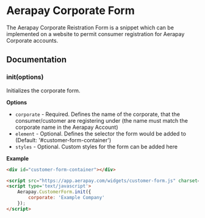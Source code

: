 # Aerapay Corporate Form

The Aerapay Corporate Reistration Form is a snippet which can be implemented on a website to permit consumer registration for Aerapay Corporate accounts.

## Documentation

### init(options)

Initializes the corporate form.

__Options__

* `corporate` - Required. Defines the name of the corporate, that the consumer/customer are registering under (the name must match the corporate name in the Aerapay Account)
* `element` - Optional. Defines the selector the form would be added to (Default: '#customer-form-container')
* `styles` - Optional. Custom styles for the form can be added here

__Example__

```html
<div id="customer-form-container"></div>

<script src="https://app.aerapay.com/widgets/customer-form.js" charset="utf-8"></script>
<script type='text/javascript'>
    Aerapay.CustomerForm.init({
        corporate: 'Example Company'
    });
</script>
```
